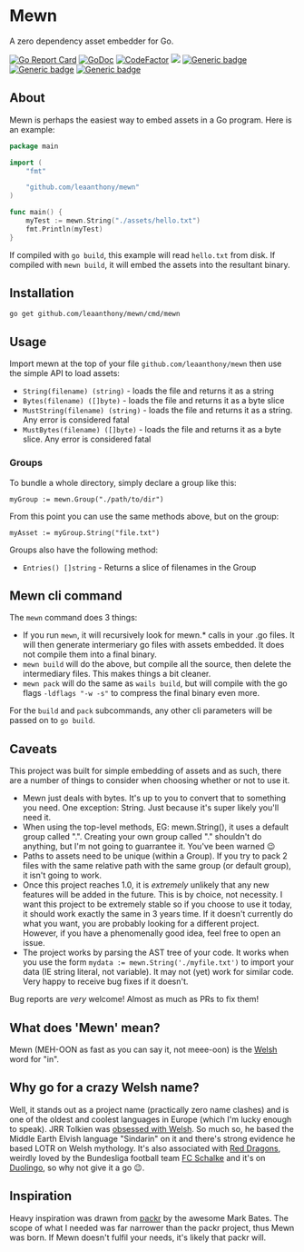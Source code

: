 # Mewn

A zero dependency asset embedder for Go.

[![Go Report Card](https://goreportcard.com/badge/github.com/leaanthony/mewn)](https://goreportcard.com/report/github.com/leaanthony/mewn) [![GoDoc](https://img.shields.io/badge/godoc-reference-blue.svg)](http://godoc.org/github.com/leaanthony/mewn) [![CodeFactor](https://www.codefactor.io/repository/github/leaanthony/mewn/badge)](https://www.codefactor.io/repository/github/leaanthony/mewn) ![](https://img.shields.io/bower/l/svg)
[![Generic badge](https://img.shields.io/badge/MacOS-Supported-Green.svg?style=flat)](https://github.com/leaanthony/mewn/)
[![Generic badge](https://img.shields.io/badge/Linux-Supported-Green.svg?style=flat)](https://github.com/leaanthony/mewn/)
[![Generic badge](https://img.shields.io/badge/Windows-Supported-Green.svg?style=flat)](https://github.com/leaanthony/mewn/)

## About

Mewn is perhaps the easiest way to embed assets in a Go program. Here is an example:

```Go
package main

import (
	"fmt"

	"github.com/leaanthony/mewn"
)

func main() {
	myTest := mewn.String("./assets/hello.txt")
	fmt.Println(myTest)
}
```

If compiled with `go build`, this example will read `hello.txt` from disk.
If compiled with `mewn build`, it will embed the assets into the resultant binary.

## Installation

`go get github.com/leaanthony/mewn/cmd/mewn`

## Usage

Import mewn at the top of your file `github.com/leaanthony/mewn` then use the simple API to load assets:

- `String(filename) (string)` - loads the file and returns it as a string
- `Bytes(filename) ([]byte)` - loads the file and returns it as a byte slice
- `MustString(filename) (string)` - loads the file and returns it as a string. Any error is considered fatal
- `MustBytes(filename) ([]byte)` - loads the file and returns it as a byte slice. Any error is considered fatal

### Groups

To bundle a whole directory, simply declare a group like this:

`myGroup := mewn.Group("./path/to/dir")`

From this point you can use the same methods above, but on the group:

`myAsset := myGroup.String("file.txt")`

Groups also have the following method:

  - `Entries() []string` - Returns a slice of filenames in the Group


## Mewn cli command

The `mewn` command does 3 things:

- If you run `mewn`, it will recursively look for mewn.\* calls in your .go files. It will then generate intermeriary go files with assets embedded. It does not compile them into a final binary.
- `mewn build` will do the above, but compile all the source, then delete the intermediary files. This makes things a bit cleaner.
- `mewn pack` will do the same as `wails build`, but will compile with the go flags `-ldflags "-w -s"` to compress the final binary even more.

For the `build` and `pack` subcommands, any other cli parameters will be passed on to `go build`.

## Caveats

This project was built for simple embedding of assets and as such, there are a number of things to consider when choosing whether or not to use it.

- Mewn just deals with bytes. It's up to you to convert that to something you need. One exception: String. Just because it's super likely you'll need it.
- When using the top-level methods, EG: mewn.String(), it uses a default group called ".". Creating your own group called "." shouldn't do anything, but I'm not going to guarrantee it. You've been warned 😉
- Paths to assets need to be unique (within a Group). If you try to pack 2 files with the same relative path with the same group (or default group), it isn't going to work. 
- Once this project reaches 1.0, it is _extremely_ unlikely that any new features will be added in the future. This is by choice, not necessity. I want this project to be extremely stable so if you choose to use it today, it should work exactly the same in 3 years time. If it doesn't currently do what you want, you are probably looking for a different project. However, if you have a phenomenally good idea, feel free to open an issue.
- The project works by parsing the AST tree of your code. It works when you use the form `mydata := mewn.String('./myfile.txt')` to import your data (IE string literal, not variable). It may not (yet) work for similar code. Very happy to receive bug fixes if it doesn't.

Bug reports are _very_ welcome! Almost as much as PRs to fix them!

## What does 'Mewn' mean?

Mewn (MEH-OON as fast as you can say it, not meee-oon) is the [Welsh](https://en.wikipedia.org/wiki/Welsh_language) word for "in".

## Why go for a crazy Welsh name?

Well, it stands out as a project name (practically zero name clashes) and is one of the oldest and coolest languages in Europe (which I'm lucky enough to speak). JRR Tolkien was [obsessed with Welsh](http://www.bbc.co.uk/guides/z2hthyc). So much so, he based the Middle Earth Elvish language "Sindarin" on it and there's strong evidence he based LOTR on Welsh mythology. It's also associated with [Red Dragons](https://en.wikipedia.org/wiki/Flag_of_Wales), weirdly loved by the Bundesliga football team [FC Schalke](https://twitter.com/s04_us) and it's on [Duolingo](https://www.duolingo.com/course/cy/en/Learn-Welsh), so why not give it a go 😉.

## Inspiration

Heavy inspiration was drawn from [packr](https://github.com/gobuffalo/packr) by the awesome Mark Bates. The scope of what I needed was far narrower than the packr project, thus Mewn was born. If Mewn doesn't fulfil your needs, it's likely that packr will.

